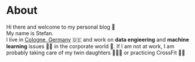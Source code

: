 # About
Hi there and welcome to my personal blog :wave:  
My name is Stefan.  
I live in [Cologne, Germany](https://en.wikipedia.org/wiki/Cologne) :de: and work on **data engieering** and **machine learning** issues :man_technologist: in the corporate world :office:. If I am not at work, I am probably taking care of my twin daughters :family_man_girl_girl: or practicing CrossFit :weight_lifting_man:



